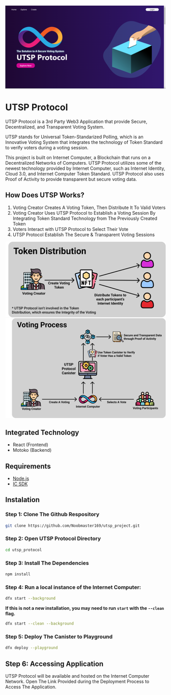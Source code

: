 ![alt text](../src/home_page.png)

# UTSP Protocol

UTSP Protocol is a 3rd Party Web3 Application that provide Secure, Decentralized, and Transparent Voting System.

UTSP stands for Universal Token-Standarized Polling, which is an Innovative Voting System that integrates the technology of Token Standard to verify voters during a voting session.

This project is built on Internet Computer, a Blockchain that runs on a Decentralized Networks of Computers. UTSP Protocol utilizes some of the newest technology provided by Internet Computer, such as Internet Identity, Cloud 3.0, and Internet Computer Token Standard. UTSP Protocol also uses Proof of Activity to provide transparent but secure voting data.


## How Does UTSP Works?

1. Voting Creator Creates A Voting Token, Then Distribute It To Valid Voters
2. Voting Creator Uses UTSP Protocol to Establish a Voting Session By Integrating Token Standard Technology from The Previously Created Token
3. Voters Interact with UTSP Protocol to Select Their Vote
4. UTSP Protocol Establish The Secure & Transparent Voting Sessions

![alt text](../src/token_distribution.png)
![alt text](../src/voting_process.png)

## Integrated Technology

- React (Frontend)
- Motoko (Backend)

## Requirements

- [Node.js](https://nodejs.org/en/)
- [IC SDK](https://internetcomputer.org/docs/current/developer-docs/setup/quickstart)

## Instalation

### Step 1: Clone The Github Respository
```bash
git clone https://github.com/Noobmaster169/utsp_project.git
```

### Step 2: Open UTSP Protocol Directory
```bash
cd utsp_protocol
```

### Step 3: Install The Dependencies
```bash
npm install
```
### Step 4: Run a local instance of the Internet Computer:

```bash
dfx start --background 
```

**If this is not a new installation, you may need to run `start` with the `--clean` flag.**

```bash
dfx start --clean --background
```

### Step 5: Deploy The Canister to Playground
```bash
dfx deploy --playground
```

## Step 6: Accessing Application

UTSP Protocol will be available and hosted on the Internet Computer Network.
Open The Link Provided during the Deployment Process to Access The Application.

